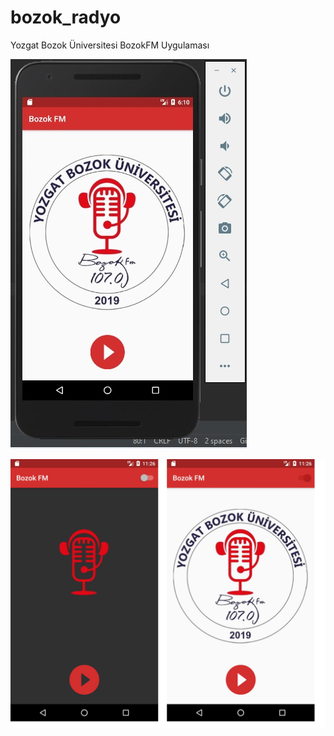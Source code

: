 # bozok_radyo
Yozgat Bozok Üniversitesi BozokFM Uygulaması

![alt text](https://github.com/celalkutluer/bozok_radyo/blob/master/screenshots/app_screen.jpg)

![alt text](https://github.com/celalkutluer/bozok_radyo/blob/master/screenshots/screenshot_dark-light.jpg)




